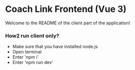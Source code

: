 # Coach Link Frontend (Vue 3)

Welcome to the README of the client part of the application!

### How2 run client only?

- Make sure that you have installed node.js
- Open terminal
- Enter 'npm i'
- Enter 'npm run dev'
